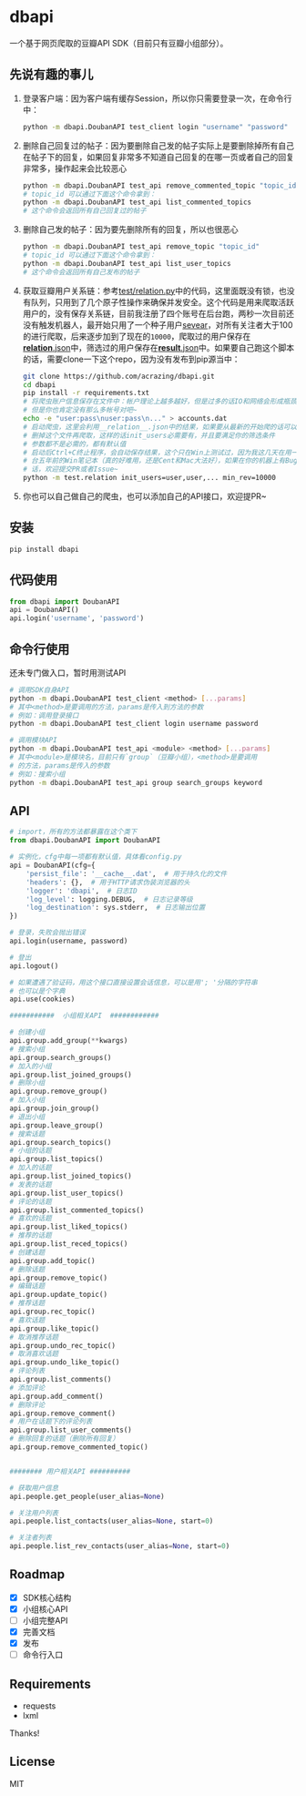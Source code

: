 # dbapi

一个基于网页爬取的豆瓣API SDK（目前只有豆瓣小组部分）。

## 先说有趣的事儿

1. 登录客户端：因为客户端有缓存Session，所以你只需要登录一次，在命令行中：
    ```bash
    python -m dbapi.DoubanAPI test_client login "username" "password"
    ```
2. 删除自己回复过的帖子：因为要删除自己发的帖子实际上是要删除掉所有自己在帖子下的回复，如果回复非常多不知道自己回复的在哪一页或者自己的回复非常多，操作起来会比较恶心
    ```bash
    python -m dbapi.DoubanAPI test_api remove_commented_topic "topic_id"
    # topic_id 可以通过下面这个命令拿到：
    python -m dbapi.DoubanAPI test_api list_commented_topics
    # 这个命令会返回所有自己回复过的帖子
3. 删除自己发的帖子：因为要先删除所有的回复，所以也很恶心
    ```bash
    python -m dbapi.DoubanAPI test_api remove_topic "topic_id"
    # topic_id 可以通过下面这个命令拿到：
    python -m dbapi.DoubanAPI test_api list_user_topics
    # 这个命令会返回所有自己发布的帖子
    ```
4. 获取豆瓣用户关系链：参考[test/relation.py](./test/relation.py)中的代码，这里面既没有锁，也没有队列，只用到了几个原子性操作来确保并发安全。这个代码是用来爬取活跃用户的，没有保存关系链，目前我注册了四个账号在后台跑，两秒一次目前还没有触发机器人，最开始只用了一个种子用户[sevear](https://www.douban.com/people/sevear/)，对所有关注者大于100的进行爬取，后来逐步加到了现在的`10000`，爬取过的用户保存在[__relation__.json](./__relation__.json)中，筛选过的用户保存在[__result__.json](./__result__.json)中。如果要自己跑这个脚本的话，需要clone一下这个repo，因为没有发布到pip源当中：
    ```bash
    git clone https://github.com/acrazing/dbapi.git
    cd dbapi
    pip install -r requirements.txt
    # 将爬虫账户信息保存在文件中：帐户理论上越多越好，但是过多的话IO和网络会形成瓶颈，
    # 但是你也肯定没有那么多帐号对吧~
    echo -e "user:pass\nuser:pass\n..." > accounts.dat
    # 启动爬虫，这里会利用__relation__.json中的结果，如果要从最新的开始爬的话可以
    # 删掉这个文件再爬取，这样的话init_users必需要有，并且要满足你的筛选条件
    # 参数都不是必需的，都有默认值
    # 启动后Ctrl+C终止程序，会自动保存结果，这个只在Win上测试过，因为我这几天在用一
    # 台五年前的Win笔记本（真的好难用，还是Cent和Mac大法好），如果在你的机器上有Bug的
    # 话，欢迎提交PR或者Issue~
    python -m test.relation init_users=user,user,... min_rev=10000
    ```
5. 你也可以自己做自己的爬虫，也可以添加自己的API接口，欢迎提PR~

## 安装

```bash
pip install dbapi
```

## 代码使用

```python
from dbapi import DoubanAPI
api = DoubanAPI()
api.login('username', 'password')
```

## 命令行使用

还未专门做入口，暂时用测试API

```bash
# 调用SDK自身API
python -m dbapi.DoubanAPI test_client <method> [...params]
# 其中<method>是要调用的方法，params是传入到方法的参数
# 例如：调用登录接口
python -m dbapi.DoubanAPI test_client login username password

# 调用模块API
python -m dbapi.DoubanAPI test_api <module> <method> [...params]
# 其中<module>是模块名，目前只有`group`（豆瓣小组），<method>是要调用
# 的方法，params是传入的参数
# 例如：搜索小组
python -m dbapi.DoubanAPI test_api group search_groups keyword
```

## API

```python
# import，所有的方法都暴露在这个类下
from dbapi.DoubanAPI import DoubanAPI

# 实例化，cfg中每一项都有默认值，具体看config.py
api = DoubanAPI(cfg={
    'persist_file': '__cache__.dat',  # 用于持久化的文件
    'headers': {},  # 用于HTTP请求伪装浏览器的头
    'logger': 'dbapi',  # 日志ID
    'log_level': logging.DEBUG,  # 日志记录等级
    'log_destination': sys.stderr,  # 日志输出位置
})

# 登录，失败会抛出错误
api.login(username, password)

# 登出
api.logout()

# 如果遭遇了验证码，用这个接口直接设置会话信息，可以是用'; '分隔的字符串
# 也可以是个字典
api.use(cookies)

###########  小组相关API  ############

# 创建小组
api.group.add_group(**kwargs)
# 搜索小组
api.group.search_groups()
# 加入的小组
api.group.list_joined_groups()
# 删除小组
api.group.remove_group()
# 加入小组
api.group.join_group()
# 退出小组
api.group.leave_group()
# 搜索话题
api.group.search_topics()
# 小组的话题
api.group.list_topics()
# 加入的话题
api.group.list_joined_topics()
# 发表的话题
api.group.list_user_topics()
# 评论的话题
api.group.list_commented_topics()
# 喜欢的话题
api.group.list_liked_topics()
# 推荐的话题
api.group.list_reced_topics()
# 创建话题
api.group.add_topic()
# 删除话题
api.group.remove_topic()
# 编辑话题
api.group.update_topic()
# 推荐话题
api.group.rec_topic()
# 喜欢话题
api.group.like_topic()
# 取消推荐话题
api.group.undo_rec_topic()
# 取消喜欢话题
api.group.undo_like_topic()
# 评论列表
api.group.list_comments()
# 添加评论
api.group.add_comment()
# 删除评论
api.group.remove_comment()
# 用户在话题下的评论列表
api.group.list_user_comments()
# 删除回复的话题（删除所有回复）
api.group.remove_commented_topic()


######## 用户相关API ##########

# 获取用户信息
api.people.get_people(user_alias=None)

# 关注用户列表
api.people.list_contacts(user_alias=None, start=0)

# 关注者列表
api.people.list_rev_contacts(user_alias=None, start=0)

```

## Roadmap

- [x] SDK核心结构
- [X] 小组核心API
- [ ] 小组完整API
- [x] 完善文档
- [x] 发布
- [ ] 命令行入口

## Requirements

- requests
- lxml

Thanks!

## License

MIT